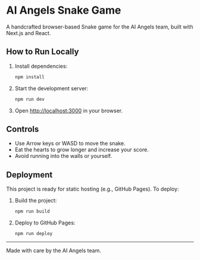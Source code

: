 # AI Angels Snake Game

A handcrafted browser-based Snake game for the AI Angels team, built with Next.js and React.

## How to Run Locally

1. Install dependencies:
   ```bash
   npm install
   ```
2. Start the development server:
   ```bash
   npm run dev
   ```
3. Open [http://localhost:3000](http://localhost:3000) in your browser.

## Controls
- Use Arrow keys or WASD to move the snake.
- Eat the hearts to grow longer and increase your score.
- Avoid running into the walls or yourself.

## Deployment
This project is ready for static hosting (e.g., GitHub Pages). To deploy:

1. Build the project:
   ```bash
   npm run build
   ```
2. Deploy to GitHub Pages:
   ```bash
   npm run deploy
   ```

---

Made with care by the AI Angels team.
